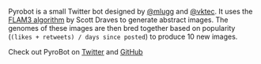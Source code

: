 Pyrobot is a small Twitter bot designed by [@mlugg][mlugg] and [@vktec][vktec].
It uses the [FLAM3 algorithm][flam3] by Scott Draves to generate abstract
images. The genomes of these images are then bred together based on popularity
(`(likes + retweets) / days since posted`) to produce 10 new images.

Check out PyroBot on [Twitter][birdsite] and [GitHub][code]

[mlugg]: https://github.com/mlugg
[vktec]: https://github.com/vktec
[flam3]: http://flam3.com/
[birdsite]: http://twitter.com/pyrobot_
[code]: https://github.com/vktec/pyrobot/

